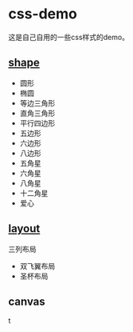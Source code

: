 # css-demo

这是自己自用的一些css样式的demo。

## [shape](/shape)

* 圆形
* 椭圆
* 等边三角形
* 直角三角形
* 平行四边形
* 五边形
* 六边形
* 八边形
* 五角星
* 六角星
* 八角星
* 十二角星
* 爱心

## [layout](/layout)

三列布局

* 双飞翼布局
* 圣杯布局

## canvas

t